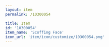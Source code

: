 ```yaml
---
layout: item
permalink: /10300054

title: Item
id: '10300054'
item_name: 'Scoffing Face'
icon_url: 'item/icon/customize/10300054.png'
---
```

